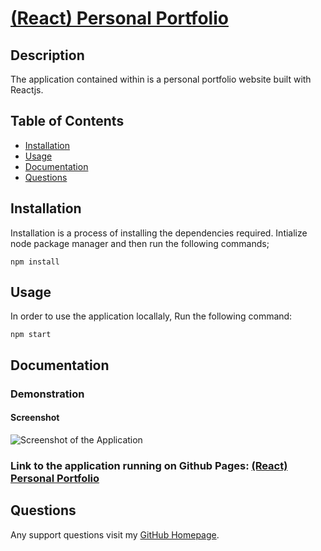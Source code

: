 
# [(React) Personal Portfolio](https://github.com/jos23867/portfolio-react-project)
  
  

## Description

   The application contained within is a personal portfolio website built with Reactjs.

## Table of Contents

* [Installation](##Installation)
* [Usage](##Usage)
* [Documentation](##Documentation)
* [Questions](##Questions)
  
## Installation

Installation is a process of installing the dependencies required.
Intialize node package manager and then run the following commands;  
```script
npm install
```  


## Usage

 In order to use the application locallaly, Run the following command:  
```script
npm start
```  

## Documentation

### Demonstration

#### Screenshot

![Screenshot of the Application](https://drive.google.com/file/d/1BtHSryHyglBmL9SvWnw_WZFN_0IhUXnb/view)
### Link to the application running on Github Pages: [(React) Personal Portfolio](https://github.com/jos23867/portfolio-react-project)



## Questions  

Any support questions visit my [GitHub Homepage](https://github.com/jos23867/portfolio-react-project).
  
